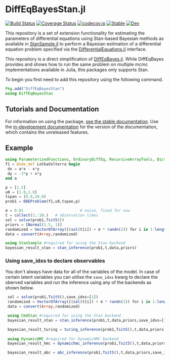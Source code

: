 # DiffEqBayesStan.jl

[![Build Status](https://github.com/StanJulia/DiffEqBayesStan.jl/workflows/CI/badge.svg)](https://github.com/StanJulia/DiffEqBayesStan.jl/actions?query=workflow%3ACI)
[![Coverage Status](https://coveralls.io/repos/github/StanJulia/DiffEqBayesStan.jl/badge.svg?branch=master)](https://coveralls.io/github/StanJulia/DiffEqBayesStan.jl?branch=master)
[![codecov.io](http://codecov.io/github/StanJulia/DiffEqBayesStan.jl/coverage.svg?branch=master)](http://codecov.io/github/StanJulia/DiffEqBayesStan.jl?branch=master)
[![Stable](https://img.shields.io/badge/docs-stable-blue.svg)](http://diffeqbayes.sciml.ai/stable/)
[![Dev](https://img.shields.io/badge/docs-dev-blue.svg)](http://diffeqbayes.sciml.ai/dev/)

This repository is a set of extension functionality for estimating the parameters of differential equations using Stan-based Bayesian methods as available in [StanSample.jl](https://github.com/StanJulia/StanSample.jl) to perform a Bayesian estimation of a differential equation problem specified via the [DifferentialEquations.jl](https://github.com/SciML/DifferentialEquations.jl) interface.

This repository is a direct simplification of [DiffEqBayes.jl](). While DiffEqBayes provides and shows how to run the same problem on multiple mcmc implementations available in Julia, this packages only supports Stan.

To begin you first need to add this repository using the following command.
```julia
Pkg.add("DiffEqBayesStan")
using DiffEqBayesStan
```

## Tutorials and Documentation

For information on using the package,
[see the stable documentation](https://diffeqbayes.sciml.ai/stable/). Use the
[in-development documentation](https://diffeqbayes.sciml.ai/dev/) for the version of
the documentation, which contains the unreleased features.

## Example

 ```julia
 using ParameterizedFunctions, OrdinaryDiffEq, RecursiveArrayTools, Distributions
 f1 = @ode_def LotkaVolterra begin
  dx = a*x - x*y
  dy = -3*y + x*y
 end a

 p = [1.5]
 u0 = [1.0,1.0]
 tspan = (0.0,10.0)
 prob1 = ODEProblem(f1,u0,tspan,p)

 σ = 0.01                         # noise, fixed for now
 t = collect(1.:10.)   # observation times
 sol = solve(prob1,Tsit5())
 priors = [Normal(1.5, 1)]
 randomized = VectorOfArray([(sol(t[i]) + σ * randn(2)) for i in 1:length(t)])
 data = convert(Array,randomized)
 
 using StanSample #required for using the Stan backend
 bayesian_result_stan = stan_inference(prob1,t,data,priors)

```
### Using save_idxs to declare observables

You don't always have data for all of the variables of the model. In case of certain latent variables
you can utilise the `save_idxs` kwarg to declare the oberved variables and run the inference using any 
of the backends as shown below.

```julia
 sol = solve(prob1,Tsit5(),save_idxs=[1])
 randomized = VectorOfArray([(sol(t[i]) + σ * randn(1)) for i in 1:length(t)])
 data = convert(Array,randomized)

 using CmdStan #required for using the Stan backend
 bayesian_result_stan = stan_inference(prob1,t,data,priors,save_idxs=[1])

 bayesian_result_turing = turing_inference(prob1,Tsit5(),t,data,priors,save_idxs=[1])
 
 using DynamicHMC #required for DynamicHMC backend
 bayesian_result_hmc = dynamichmc_inference(prob1,Tsit5(),t,data,priors,save_idxs = [1])

 bayesian_result_abc = abc_inference(prob1,Tsit5(),t,data,priors,save_idxs=[1])
 ```
